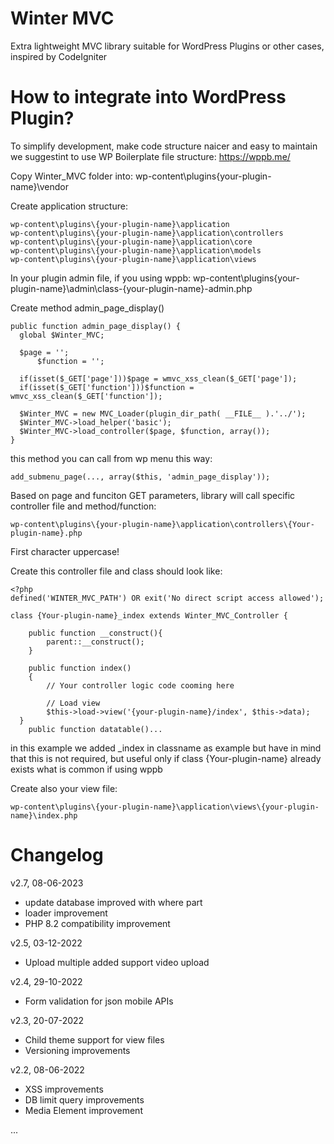 # Winter MVC

Extra lightweight MVC library suitable for WordPress Plugins or other cases, inspired by CodeIgniter

# How to integrate into WordPress Plugin?

To simplify development, make code structure naicer and easy to maintain we suggestint to use WP Boilerplate file structure: https://wppb.me/

Copy Winter_MVC folder into: wp-content\plugins\{your-plugin-name}\vendor

Create application structure:

```
wp-content\plugins\{your-plugin-name}\application
wp-content\plugins\{your-plugin-name}\application\controllers
wp-content\plugins\{your-plugin-name}\application\core
wp-content\plugins\{your-plugin-name}\application\models
wp-content\plugins\{your-plugin-name}\application\views
```

In your plugin admin file, if you using wppb: wp-content\plugins\{your-plugin-name}\admin\class-{your-plugin-name}-admin.php

Create method admin_page_display()

```
public function admin_page_display() {
  global $Winter_MVC;

  $page = '';
      $function = '';

  if(isset($_GET['page']))$page = wmvc_xss_clean($_GET['page']);
  if(isset($_GET['function']))$function = wmvc_xss_clean($_GET['function']);

  $Winter_MVC = new MVC_Loader(plugin_dir_path( __FILE__ ).'../');
  $Winter_MVC->load_helper('basic');
  $Winter_MVC->load_controller($page, $function, array());
}
```

this method you can call from wp menu this way:

```
add_submenu_page(..., array($this, 'admin_page_display'));
```

Based on page and funciton GET parameters, library will call specific controller file and method/function:

```
wp-content\plugins\{your-plugin-name}\application\controllers\{Your-plugin-name}.php
```

First character uppercase!

Create this controller file and class should look like:

```
<?php
defined('WINTER_MVC_PATH') OR exit('No direct script access allowed');

class {Your-plugin-name}_index extends Winter_MVC_Controller {

	public function __construct(){
		parent::__construct();
	}
    
	public function index()
	{
        // Your controller logic code cooming here
        
        // Load view
        $this->load->view('{your-plugin-name}/index', $this->data);
  }
	public function datatable()...

```

in this example we added _index in classname as example but have in mind that this is not required, but useful only if class {Your-plugin-name} already exists what is common if using wppb

Create also your view file:

```
wp-content\plugins\{your-plugin-name}\application\views\{your-plugin-name}\index.php
```

# Changelog

v2.7, 08-06-2023

- update database improved with where part
- loader improvement
- PHP 8.2 compatibility improvement

v2.5, 03-12-2022

- Upload multiple added support video upload

v2.4, 29-10-2022

- Form validation for json mobile APIs

v2.3, 20-07-2022

- Child theme support for view files
- Versioning improvements

v2.2, 08-06-2022

- XSS improvements
- DB limit query improvements
- Media Element improvement

...
